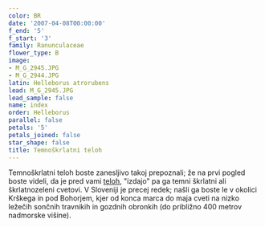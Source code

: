 ```yaml
---
color: BR
date: '2007-04-08T00:00:00'
f_end: '5'
f_start: '3'
family: Ranunculaceae
flower_type: B
image:
- M_G_2945.JPG
- M_G_2944.JPG
latin: Helleborus atrorubens
lead: M_G_2945.JPG
lead_sample: false
name: index
order: Helleborus
parallel: false
petals: '5'
petals_joined: false
star_shape: false
title: Temnoškrlatni teloh
---
```

Temnoškrlatni teloh boste zanesljivo takoj prepoznali; že na prvi pogled boste videli, da je pred vami [teloh](../l_helleborus.htm), \"izdajo\" pa ga temni škrlatni ali škrlatnozeleni cvetovi. V Sloveniji je precej redek; našli ga boste le v okolici Krškega in pod Bohorjem, kjer od konca marca do maja cveti na nizko ležečih sončnih travnikih in gozdnih obronkih (do približno 400 metrov nadmorske višine).  
